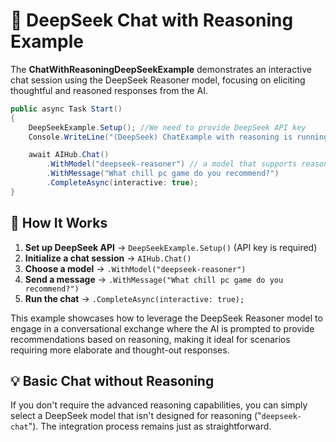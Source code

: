 # 💬 DeepSeek Chat with Reasoning Example

The **ChatWithReasoningDeepSeekExample** demonstrates an interactive chat session using the DeepSeek Reasoner model, focusing on eliciting thoughtful and reasoned responses from the AI.

```csharp
public async Task Start()
{
    DeepSeekExample.Setup(); //We need to provide DeepSeek API key
    Console.WriteLine("(DeepSeek) ChatExample with reasoning is running!");

    await AIHub.Chat()
        .WithModel("deepseek-reasoner") // a model that supports reasoning
        .WithMessage("What chill pc game do you recommend?")
        .CompleteAsync(interactive: true);
}
```

## 🔹 How It Works

1. **Set up DeepSeek API** → `DeepSeekExample.Setup()` (API key is required)
2. **Initialize a chat session** → `AIHub.Chat()`
3. **Choose a model** → `.WithModel("deepseek-reasoner")`
4. **Send a message** → `.WithMessage("What chill pc game do you recommend?")`
5. **Run the chat** → `.CompleteAsync(interactive: true);`

This example showcases how to leverage the DeepSeek Reasoner model to engage in a conversational exchange where the AI is prompted to provide recommendations based on reasoning, making it ideal for scenarios requiring more elaborate and thought-out responses.

## 💡 Basic Chat without Reasoning

If you don't require the advanced reasoning capabilities, you can simply select a DeepSeek model that isn't designed for reasoning ("`deepseek-chat`"). The integration process remains just as straightforward.
